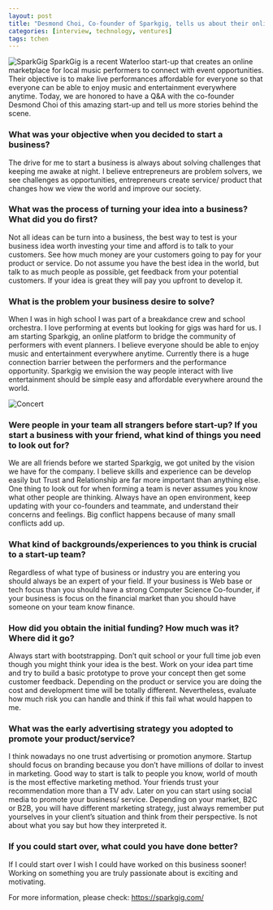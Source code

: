 ```yaml
---
layout: post
title: "Desmond Choi, Co-founder of Sparkgig, tells us about their online performers platform and the importance of passion in a start-up company"
categories: [interview, technology, ventures]
tags: tchen
---
```

![SparkGig](http://i.imgur.com/DcmusHB.png)
SparkGig is a recent Waterloo start-up that creates an online marketplace for local music performers to connect with event opportunities. Their objective is to make live  performances affordable for everyone so that everyone can be able to enjoy music and entertainment everywhere anytime. Today, we are honored to have a Q&A with the co-founder Desmond Choi of this amazing start-up and tell us more stories behind the scene.

### What was your objective when you decided to start a business?
The drive for me to start a business is always about solving challenges that keeping me awake at night. I believe entrepreneurs are problem solvers, we see challenges as opportunities, entrepreneurs create service/ product that changes how we view the world and improve our society.

### What was the process of turning your idea into a business? What did you do first?
Not all ideas can be turn into a business, the best way to test is your business idea worth investing your time and afford is to talk to your customers. See how much money are your customers going to pay for your product or service. Do not assume you have the best idea in the world, but talk to as much people as possible, get feedback from your potential customers. If your idea is great they will pay you upfront to develop it.

### What is the problem your business desire to solve?
When I was in high school I was part of a breakdance crew and school orchestra. I love performing at events but looking for gigs was hard for us. I am starting Sparkgig, an online platform to bridge the community of performers with event planners. I believe everyone should be able to enjoy music and entertainment everywhere anytime. Currently there is a huge connection barrier between the performers and the performance opportunity. Sparkgig we envision the way people interact with live entertainment should be simple easy and affordable everywhere around the world.

![Concert](http://i.imgur.com/vpVjMD0l.jpg)

### Were people in your team all strangers before start-up? If you start a business with your friend, what kind of things you need to look out for?
We are all friends before we started Sparkgig, we got united by the vision we have for the company. I believe skills and experience can be develop easily but Trust and Relationship are far more important than anything else. One thing to look out for when forming a team is never assumes you know what other people are thinking. Always have an open environment, keep updating with your co-founders and teammate, and understand their concerns and feelings.  Big conflict happens because of many small conflicts add up.

### What kind of backgrounds/experiences to you think is crucial to a start-up team?
Regardless of what type of business or industry you are entering you should always be an expert of your field. If your business is Web base or tech focus than you should have a strong Computer Science Co-founder, if your business is focus on the financial market than you should have someone on your team know finance.

### How did you obtain the initial funding? How much was it? Where did it go?
Always start with bootstrapping. Don’t quit school or your full time job even though you might think your idea is the best. Work on your idea part time and try to build a basic prototype to prove your concept then get some customer feedback. Depending on the product or service you are doing the cost and development time will be totally different. Nevertheless, evaluate how much risk you can handle and think if this fail what would happen to me.

### What was the early advertising strategy you adopted to promote your product/service?
I think nowadays no one trust advertising or promotion anymore. Startup should focus on branding because you don’t have millions of dollar to invest in marketing. Good way to start is talk to people you know, world of mouth is the most effective marketing method. Your friends trust your recommendation more than a TV adv. Later on you can start using social media to promote your business/ service. Depending on your market, B2C or B2B, you will have different marketing strategy, just always remember put yourselves in your client’s situation and think from their perspective. Is not about what you say but how they interpreted it.

### If you could start over, what could you have done better?
If I could start over I wish I could have worked on this business sooner! Working on something you are truly passionate about is exciting and motivating.

For more information, please check: https://sparkgig.com/
